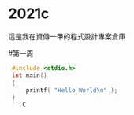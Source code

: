# 2021c
這是我在資傳一甲的程式設計專案倉庫 

#第一周

```C
 #include <stdio.h>
 int main()
 {
     printf( "Hello World\n" );
 }
 ```C

